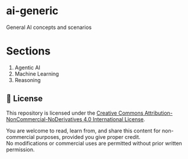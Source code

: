 # ai-generic
General AI concepts and scenarios

# Sections
1. Agentic AI
2. Machine Learning
3. Reasoning

## 📜 License

This repository is licensed under the [Creative Commons Attribution-NonCommercial-NoDerivatives 4.0 International License](https://creativecommons.org/licenses/by-nc-nd/4.0/).

You are welcome to read, learn from, and share this content for non-commercial purposes, provided you give proper credit.  
No modifications or commercial uses are permitted without prior written permission.
